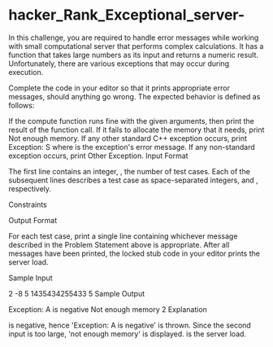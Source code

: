 # hacker_Rank_Exceptional_server-
In this challenge, you are required to handle error messages while working with small computational server that performs complex calculations.
It has a function that takes  large numbers as its input and returns a numeric result. Unfortunately, there are various exceptions that may occur during execution.

Complete the code in your editor so that it prints appropriate error messages, should anything go wrong. The expected behavior is defined as follows:

If the compute function runs fine with the given arguments, then print the result of the function call.
If it fails to allocate the memory that it needs, print Not enough memory.
If any other standard C++ exception occurs, print Exception: S where  is the exception's error message.
If any non-standard exception occurs, print Other Exception.
Input Format

The first line contains an integer, , the number of test cases.
Each of the  subsequent lines describes a test case as  space-separated integers,  and , respectively.

Constraints



Output Format

For each test case, print a single line containing whichever message described in the Problem Statement above is appropriate. After all messages have been printed, the locked stub code in your editor prints the server load.

Sample Input

2
-8 5
1435434255433 5
Sample Output

Exception: A is negative
Not enough memory
2
Explanation

 is negative, hence 'Exception: A is negative' is thrown. Since the second input is too large, 'not enough memory' is displayed.  is the server load.
